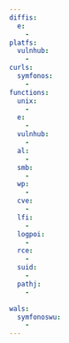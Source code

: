 ```yaml
---
diffis:
  e:
    -
platfs:
  vulnhub:
    -
curls:
  symfonos:
    -
functions:
  unix:
    -
  e:
    -
  vulnhub:
    -
  al:
    -
  smb:
    -
  wp:
    -
  cve:
    -
  lfi:
    -
  logpoi:
    -
  rce:
    -
  suid:
    -
  pathj:
    -

wals:
  symfonoswu:
    -
---
```

